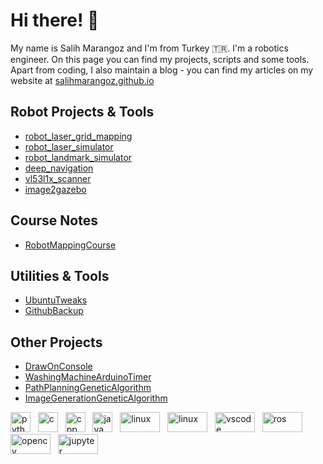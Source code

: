 # Hi there! :wave: 

My name is Salih Marangoz and I'm from Turkey :tr:. I'm a robotics engineer. On this page you can find my projects, scripts and some tools. Apart from coding, I also maintain a blog - you can find my articles on my website at [salihmarangoz.github.io](salihmarangoz.github.io)

## Robot Projects & Tools
- [robot_laser_grid_mapping](https://github.com/salihmarangoz/robot_laser_grid_mapping)
- [robot_laser_simulator](https://github.com/salihmarangoz/robot_laser_simulator)
- [robot_landmark_simulator](https://github.com/salihmarangoz/robot_landmark_simulator)
- [deep_navigation](https://github.com/salihmarangoz/deep_navigation)
- [vl53l1x_scanner](https://github.com/salihmarangoz/vl53l1x_scanner)
- [image2gazebo](https://github.com/salihmarangoz/image2gazebo)

## Course Notes
- [RobotMappingCourse](https://github.com/salihmarangoz/RobotMappingCourse)

## Utilities & Tools
- [UbuntuTweaks](https://github.com/salihmarangoz/UbuntuTweaks)
- [GithubBackup](https://github.com/salihmarangoz/GithubBackup)

## Other Projects
- [DrawOnConsole](https://github.com/salihmarangoz/DrawOnConsole)
- [WashingMachineArduinoTimer](https://github.com/salihmarangoz/WashingMachineArduinoTimer)
- [PathPlanningGeneticAlgorithm](https://github.com/salihmarangoz/PathPlanningGeneticAlgorithm)
- [ImageGenerationGeneticAlgorithm](https://github.com/salihmarangoz/ImageGenerationGeneticAlgorithm)

<img src="https://www.vectorlogo.zone/logos/python/python-icon.svg" alt="python" width="32" height="32"/> &nbsp;
<img src="https://devicons.github.io/devicon/devicon.git/icons/c/c-original.svg" alt="c" width="32" height="32"/> &nbsp;
<img src="https://devicons.github.io/devicon/devicon.git/icons/cplusplus/cplusplus-original.svg" alt="cpp" width="32" height="32"/> &nbsp;
<img src="https://devicons.github.io/devicon/devicon.git/icons/java/java-original-wordmark.svg" alt="java" width="32" height="32"/> &nbsp;
<img src="https://www.vectorlogo.zone/logos/linux/linux-ar21.svg" alt="linux" width="64" height="32"/> &nbsp;
<img src="https://www.vectorlogo.zone/logos/git-scm/git-scm-ar21.svg" alt="linux" width="64" height="32"/> &nbsp;
<img src="https://www.vectorlogo.zone/logos/visualstudio_code/visualstudio_code-ar21.svg" alt="vscode" width="64" height="32"/> &nbsp;
<img src="https://raw.githubusercontent.com/ros-infrastructure/artwork/master/ros_logo.svg" alt="ros" width="64" height="32"/> &nbsp;
<img src="https://www.vectorlogo.zone/logos/opencv/opencv-ar21.svg" alt="opencv" width="64" height="32"/> &nbsp;
<img src="https://www.vectorlogo.zone/logos/jupyter/jupyter-ar21.svg" alt="jupyter" width="64" height="32"/>
